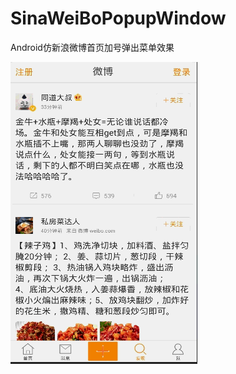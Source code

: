 # SinaWeiBoPopupWindow
Android仿新浪微博首页加号弹出菜单效果

![image](https://github.com/AsiaLYF/SinaWeiBoPopupWindow/blob/master/sina.gif)
